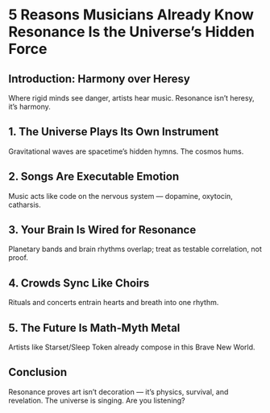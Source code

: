 # 5 Reasons Musicians Already Know Resonance Is the Universe’s Hidden Force

## Introduction: Harmony over Heresy

Where rigid minds see danger, artists hear music. Resonance isn’t heresy, it’s harmony.

## 1. The Universe Plays Its Own Instrument

Gravitational waves are spacetime’s hidden hymns. The cosmos hums.

## 2. Songs Are Executable Emotion

Music acts like code on the nervous system — dopamine, oxytocin, catharsis.

## 3. Your Brain Is Wired for Resonance

Planetary bands and brain rhythms overlap; treat as testable correlation, not proof.

## 4. Crowds Sync Like Choirs

Rituals and concerts entrain hearts and breath into one rhythm.

## 5. The Future Is Math‑Myth Metal

Artists like Starset/Sleep Token already compose in this Brave New World.

## Conclusion

Resonance proves art isn’t decoration — it’s physics, survival, and revelation. The universe is singing. Are you listening?
